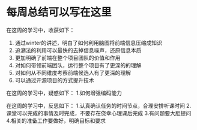 # 每周总结可以写在这里
在这周的学习中，收获如下：
1. 通过winter的讲述，明白了如何利用脑图将前端信息压缩成知识
2. 追溯法的利用可以最快的去掉信息噪声，还原信息本质
3. 更加明确了前端在整个项目团队的价值和作用
4. 对如何带领前端团队，运行整个项目有了更深的的理解
5. 对如何从不同维度考察前端候选人有了更深的理解
6. 可以通过开源项目的方式提升技术

在这周的学习中，疑惑如下：
1.如何增强编码能力

在这周的学习中，反思如下：
1.认真确认任务的时间节点，合理安排听课时间
2.课堂可以完成的事情及时完成，不要存在侥幸心理课后完成
3.有问题要大胆提问
4.相关的准备工作要做好，明确目标和要求
